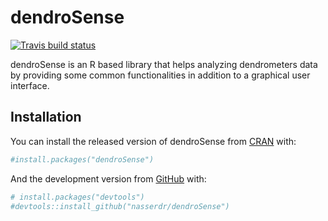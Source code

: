 
<!-- README.md is generated from README.Rmd. Please edit that file -->

# dendroSense

<!-- badges: start -->

[![Travis build
status](https://travis-ci.com/nasserdr/dendroSense.svg?branch=master)](https://travis-ci.com/nasserdr/dendroSense)
<!-- badges: end -->

dendroSense is an R based library that helps analyzing dendrometers data by providing
some common functionalities in addition to a graphical user interface.

## Installation

You can install the released version of dendroSense from
[CRAN](https://CRAN.R-project.org) with:

``` r
#install.packages("dendroSense")
```

And the development version from [GitHub](https://github.com/) with:

``` r
# install.packages("devtools")
#devtools::install_github("nasserdr/dendroSense")
```
